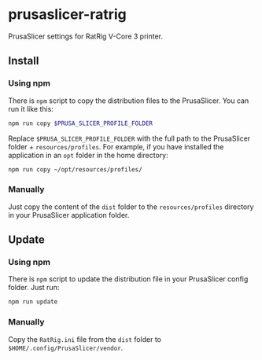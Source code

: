 # prusaslicer-ratrig

PrusaSlicer settings for RatRig V-Core 3 printer.

## Install

### Using npm

There is `npm` script to copy the distribution files to the PrusaSlicer.
You can run it like this:

```bash
npm run copy $PRUSA_SLICER_PROFILE_FOLDER
```

Replace `$PRUSA_SLICER_PROFILE_FOLDER` with the full path to the PrusaSlicer folder + `resources/profiles`.
For example, if you have installed the application in an `opt` folder in the home directory:

```bash
npm run copy ~/opt/resources/profiles/
```

### Manually

Just copy the content of the `dist` folder to the `resources/profiles` directory in your PrusaSlicer application folder.

## Update

### Using npm

There is `npm` script to update the distribution file in your PrusaSlicer config folder.
Just run:

```bash
npm run update
```

### Manually

Copy the `RatRig.ini` file from the `dist` folder to `$HOME/.config/PrusaSlicer/vendor`.
